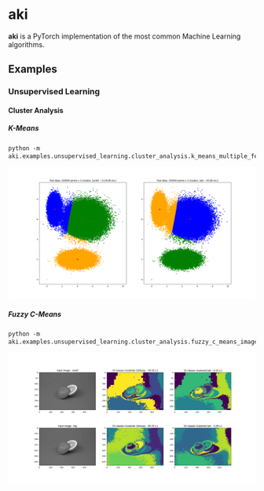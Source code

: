 # aki
**aki** is a PyTorch implementation of the most common Machine Learning algorithms.

## Examples
### Unsupervised Learning
#### Cluster Analysis
##### K-Means
```shell script
python -m aki.examples.unsupervised_learning.cluster_analysis.k_means_multiple_features
```
![k-means image example](https://github.com/agaz1985/aki/blob/master/aki/examples/unsupervised_learning/cluster_analysis/output/km_clusters.png)

##### Fuzzy C-Means
```shell script
python -m aki.examples.unsupervised_learning.cluster_analysis.fuzzy_c_means_image
```
![fuzzy c-means image example](https://github.com/agaz1985/aki/blob/master/aki/examples/unsupervised_learning/cluster_analysis/output/fcm_single_image.png)

